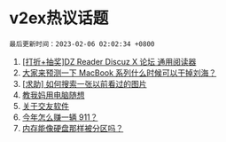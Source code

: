 # v2ex热议话题

`最后更新时间：2023-02-06 02:02:34 +0800`

1. [[打折+抽奖]DZ Reader Discuz X 论坛 通用阅读器](https://www.v2ex.com/t/913297)
1. [大家来预测一下 MacBook 系列什么时候可以干掉刘海？](https://www.v2ex.com/t/913314)
1. [[求助] 如何搜索一张以前看过的图片](https://www.v2ex.com/t/913386)
1. [教我妈用电脑随想](https://www.v2ex.com/t/913276)
1. [关于交友软件](https://www.v2ex.com/t/913278)
1. [今年怎么赚一辆 911？](https://www.v2ex.com/t/913358)
1. [内存能像硬盘那样被分区吗？](https://www.v2ex.com/t/913266)

